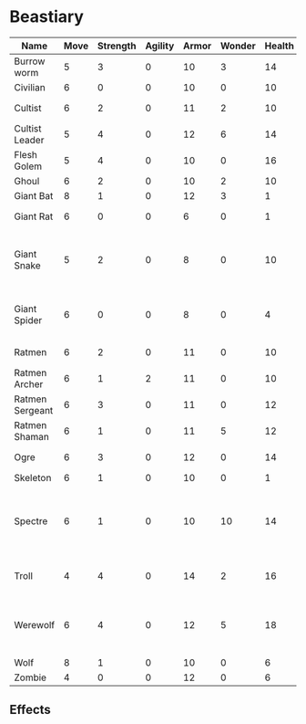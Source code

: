 # Beastiary
| Name            | Move | Strength | Agility | Armor | Wonder | Health | Gear / Notes                                                       |
|-----------------|------|----------|---------|-------|--------|--------|--------------------------------------------------------------------|
| Burrow worm     | 5    | 3        | 0       | 10    | 3      | 14     | Animal, Burrowing                                                  |
| Civilian        | 6    | 0        | 0       | 10    | 0      | 10     | Dagger                                                             |
| Cultist         | 6    | 2        | 0       | 11    | 2      | 10     | H. Weapon, Lt. Armor                                               |
| Cultist Leader  | 5    | 4        | 0       | 12    | 6      | 14     | H. Weapon, Lt. Armor, Shield                                       |
| Flesh Golem     | 5    | 4        | 0       | 10    | 0      | 16     | Undead, Horrific (DC 10)                                           |
| Ghoul           | 6    | 2        | 0       | 10    | 2      | 10     | Undead                                                             |
| Giant Bat       | 8    | 1        | 0       | 12    | 3      | 1      | Animal, Flying                                                     |
| Giant Rat       | 6    | 0        | 0       | 6     | 0      | 1      | Animal, Disease (DC 10)                                            |
| Giant Snake     | 5    | 2        | 0       | 8     | 0      | 10     | Animal, Amphibious (giant water snake), Poison (giant viper)       |
| Giant Spider    | 6    | 0        | 0       | 8     | 0      | 4      | Animal, Poison, No penalty Rough Ground/Climbing                   |
| Ratmen          | 6    | 2        | 0       | 11    | 0      | 10     | H. Weapon, Lt. Armor                                               |
| Ratmen Archer   | 6    | 1        | 2       | 11    | 0      | 10     | Dagger, Sling, Lt. Armor                                           |
| Ratmen Sergeant | 6    | 3        | 0       | 11    | 0      | 12     | 2H Weapon, Lt. Armor                                               |
| Ratmen Shaman   | 6    | 1        | 0       | 11    | 5      | 12     | H. Weapon, Poison                                                  |
| Ogre            | 6    | 3        | 0       | 12    | 0      | 14     | Large, 2H Weapon                                                   |
| Skeleton        | 6    | 1        | 0       | 10    | 0      | 1      | Undead                                                             |
| Spectre         | 6    | 1        | 0       | 10    | 10     | 14     | Undead, Flying, Half-Damage from Non-Magical Weapons, Death Scream |
| Troll           | 4    | 4        | 0       | 14    | 2      | 16     | Large, 2H Weapon, Regeneration                                                 |
| Werewolf        | 6    | 4        | 0       | 12    | 5      | 18     | Infection, Regeneration, Silver Allergy, +2 Damage, Expert Climber |
| Wolf            | 8    | 1        | 0       | 10    | 0      | 6      | Animal                                                             |
| Zombie          | 4    | 0        | 0       | 12    | 0      | 6      | Undead                                                             |

## Effects
